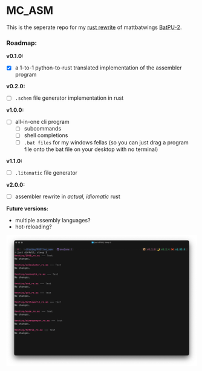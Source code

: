 # MC_ASM

This is the seperate repo for my [rust rewrite]() of mattbatwings [BatPU-2]().

### Roadmap:
**v0.1.0:**
- [x] a 1-to-1 python-to-rust translated implementation of the assembler program

**v0.2.0:**
- [ ] `.schem` file generator implementation in rust

**v1.0.0:**
- [ ] all-in-one cli program
	- [ ] subcommands
	- [ ] shell completions
	- [ ] `.bat files` for my windows fellas (so you can just drag a program file onto the bat file on your desktop with no terminal)

**v1.1.0:**
- [ ] `.litematic` file generator

**v2.0.0:**
- [ ] assembler rewrite in *actual, idiomatic* rust

**Future versions:**
- multiple assembly languages?
- hot-reloading?

![screenshot](./diff.png)
